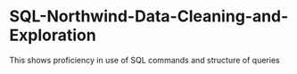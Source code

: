 # SQL-Northwind-Data-Cleaning-and-Exploration
This shows proficiency in use of SQL commands and structure of queries
